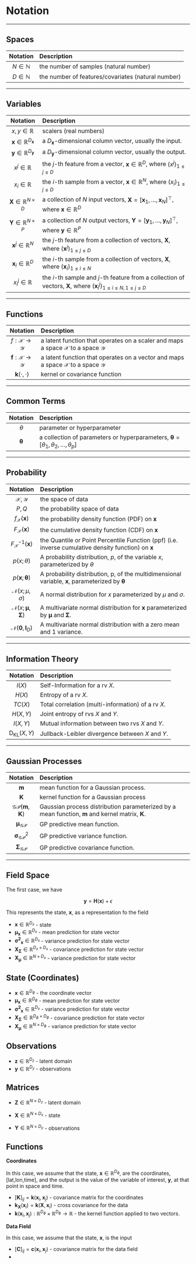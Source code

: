# Notation


---
## Spaces

|      Notation      | Description                                        |
| :----------------: | :------------------------------------------------- |
| $N \in \mathbb{N}$ | the number of samples (natural number)             |
| $D \in \mathbb{N}$ | the number of features/covariates (natural number) |


---
## Variables

|                  Notation                  | Description                                                                                                                                   |
| :----------------------------------------: | :-------------------------------------------------------------------------------------------------------------------------------------------- |
|            $x,y \in \mathbb{R}$            | scalers (real numbers)                                                                                                                        |
| $\mathbf{x} \in \mathbb{R}^{D_\mathbf{x}}$ | a $D_\mathbf{x}$-dimensional column vector, usually the input.                                                                                |
| $\mathbf{y} \in \mathbb{R}^{D_\mathbf{y}}$ | a $D_\mathbf{y}$-dimensional column vector, usually the output.                                                                               |
|            $x^j \in \mathbb{R}$            | the $j$-th feature from a vector, $\mathbf{x} \in \mathbb{R}^{D}$, where $(x^j)_{1\leq j \leq D}$                                             |
|            $x_i \in \mathbb{R}$            | the $i$-th sample from a vector, $\mathbf{x} \in \mathbb{R}^{N}$, where $(x_i)_{1\leq j \leq D}$                                              |
|  $\mathbf{X} \in \mathbb{R}^{N \times D}$  | a collection of $N$ input vectors, $\mathbf{X}=[\mathbf{x}_1, \ldots, \mathbf{x}_N]^\top$, where $\mathbf{x} \in \mathbb{R}^{D}$              |
|  $\mathbf{Y} \in \mathbb{R}^{N \times P}$  | a collection of $N$ output vectors, $\mathbf{Y}=[\mathbf{y}_1, \ldots, \mathbf{y}_N]^\top$, where $\mathbf{y} \in \mathbb{R}^{P}$             |
|    $\mathbf{x}^{j} \in \mathbb{R}^{N}$     | the $j$-th feature from a collection of vectors, $\mathbf{X}$, where $(\mathbf{x}^{j} )_{1\leq j \leq D}$                                     |
|    $\mathbf{x}_{i} \in \mathbb{R}^{D}$     | the $i$-th sample from a collection of vectors, $\mathbf{X}$, where $(\mathbf{x}_{i})_{1\leq i \leq N}$                                       |
|          $x_{i}^j \in \mathbb{R}$          | the $i$-th sample and $j$-th feature from a collection of vectors, $\mathbf{X}$, where $(\mathbf{x}_{i}^{j})_{1\leq i \leq N,1\leq j \leq D}$ |

---
## Functions

|                        Notation                        | Description                                                                                          |
| :----------------------------------------------------: | :--------------------------------------------------------------------------------------------------- |
|       $f : \mathcal{X} \rightarrow \mathcal{Y}$        | a latent function that operates on a scaler and maps a space $\mathcal{X}$ to a space $\mathcal{Y}$  |
| $\boldsymbol{f} : \mathcal{X} \rightarrow \mathcal{Y}$ | a latent function  that operates on a vector and maps a space $\mathcal{X}$ to a space $\mathcal{Y}$ |
|             $\boldsymbol{k}(\cdot, \cdot)$             | kernel or covariance function                                                                        |


---
## Common Terms

|       Notation        | Description                                                                                                 |
| :-------------------: | :---------------------------------------------------------------------------------------------------------- |
|       $\theta$        | parameter or hyperparameter                                                                                 |
| $\boldsymbol{\theta}$ | a collection of parameters or hyperparameters, $\boldsymbol{\theta}=[\theta_1, \theta_2, \ldots, \theta_p]$ |


---
## Probability


|                        Notation                         | Description                                                                                                           |
| :-----------------------------------------------------: | :-------------------------------------------------------------------------------------------------------------------- |
|                     $\mathcal{X,Y}$                     | the space of data                                                                                                     |
|                          $P,Q$                          | the probability space of data                                                                                         |
|               $f_\mathcal{X}(\mathbf{x})$               | the probability density function (PDF) on $\mathbf{x}$                                                                |
|               $F_\mathcal{X}(\mathbf{x})$               | the cumulative density function (CDF) on $\mathbf{x}$                                                                 |
|            $F_\mathcal{X}^{-1}(\mathbf{x})$             | the  Quantile or Point Percentile Function (ppf) (i.e. inverse cumulative density function) on $\mathbf{x}$           |
|                      $p(x;\theta)$                      | A probability distribution, $p$, of the variable $x$, parameterized by $\theta$                                       |
|           $p(\mathbf{x};\boldsymbol{\theta})$           | A probability distribution, p, of the multidimensional variable, $\mathbf{x}$, parameterized by $\boldsymbol{\theta}$ |
|              $\mathcal{N}(x; \mu, \sigma)$              | A normal distribution for $x$ parameterized by $\mu$ and $\sigma$.                                                    |
| $\mathcal{N}(x; \boldsymbol{\mu}, \boldsymbol{\Sigma})$ | A multivariate normal distribution for $\mathbf{x}$ parameterized by $\boldsymbol{\mu}$ and $\boldsymbol{\Sigma}$.    |
|         $\mathcal{N}(\mathbf{0}, \mathbf{I}_D)$         | A multivariate normal distribution with a zero mean and 1 variance.                                                   |

---
## Information Theory

|          Notation           | Description                                        |
| :-------------------------: | :------------------------------------------------- |
|           $I(X)$            | Self-Information for a rv $X$.                     |
|           $H(X)$            | Entropy of a rv $X$.                               |
|           $TC(X)$           | Total correlation (multi-information) of a rv $X$. |
|          $H(X,Y)$           | Joint entropy of rvs $X$ and $Y$.                  |
|          $I(X,Y)$           | Mutual information between two rvs $X$ and $Y$.    |
| $\text{D}_{\text{KL}}(X,Y)$ | Jullback-Leibler divergence between $X$ and $Y$.   |

---
## Gaussian Processes

|                  Notation                  | Description                                                                                                       |
| :----------------------------------------: | :---------------------------------------------------------------------------------------------------------------- |
|              $\boldsymbol{m}$              | mean function for a Gaussian process.                                                                             |
|                $\mathbf{K}$                | kernel function for a Gaussian process                                                                            |
| $\mathcal{GP}(\boldsymbol{m}, \mathbf{K})$ | Gaussian process distribution parameterized by a mean function, $\boldsymbol{m}$ and kernel matrix, $\mathbf{K}$. |
|      $\boldsymbol{\mu}_\mathcal{GP}$       | GP predictive mean function.                                                                                      |
|    $\boldsymbol{\sigma}^2_\mathcal{GP}$    | GP predictive variance function.                                                                                  |
|     $\boldsymbol{\Sigma}_\mathcal{GP}$     | GP predictive covariance function.                                                                                |

---

## Field Space

The first case, we have

$$
\mathbf{y} = \boldsymbol{H}(\mathbf{x}) + \epsilon
$$

This represents the state, $\mathbf{x}$, as a representation fo the field


* $\mathbf{x} \in \mathbb{R}^{D_x}$ - state
* $\boldsymbol{\mu}_{\mathbf{x}} \in \mathbb{R}^{D_x}$ - mean prediction for state vector
* $\boldsymbol{\sigma^2}_{\mathbf{x}} \in \mathbb{R}^{D_x}$ - variance prediction for state vector
* $\mathbf{X}_{\boldsymbol{\Sigma}} \in \mathbb{R}^{D_x \times D_x}$ - covariance prediction for state vector
* $\mathbf{X}_{\boldsymbol{\mu}} \in \mathbb{R}^{N \times D_x}$ - variance prediction for state vector


## State (Coordinates)

* $\boldsymbol{x} \in \mathbb{R}^{D_\phi}$ - the coordinate vector
* $\boldsymbol{\mu}_{\boldsymbol{x}} \in \mathbb{R}^{D_\phi}$ - mean prediction for state vector
* $\boldsymbol{\sigma^2}_{\boldsymbol{x}} \in \mathbb{R}^{D_x}$ - variance prediction for state vector
* $\boldsymbol{X}_{\boldsymbol{\Sigma}} \in \mathbb{R}^{D_\phi \times D_\phi}$ - covariance prediction for state vector
* $\boldsymbol{X}_{\boldsymbol{\mu}} \in \mathbb{R}^{N \times D_\phi}$ - variance prediction for state vector


## Observations

* $\mathbf{z} \in \mathbb{R}^{D_z}$ - latent domain
* $\mathbf{y} \in \mathbb{R}^{D_y}$ - observations

## Matrices

* $\mathbf{Z} \in \mathbb{R}^{N \times D_z}$ - latent domain
* $\mathbf{X} \in \mathbb{R}^{N \times D_x}$ - state

* $\mathbf{Y} \in \mathbb{R}^{N \times D_y}$ - observations

## Functions

**Coordinates**

In this case, we assume that the state, $\mathbf{x} \in \mathbb{R}^{D_\phi}$, are the coordinates, $[\text{lat,lon,time}]$, and the output is the value of the variable of interest, $\mathbf{y}$, at that point in space and time.


* $[\mathbf{K}]_{ij} = \boldsymbol{k}(\mathbf{x}_i, \mathbf{x}_j)$ - covariance matrix for the coordinates
* $\boldsymbol{k}_{\mathbf{X}}(\mathbf{x}_i) = \boldsymbol{k}(\mathbf{X}, \mathbf{x}_i)$ - cross covariance for the data
* $\boldsymbol{k}(\mathbf{x}_i, \mathbf{x}_j) : \mathbb{R}^{D_\phi} \times \mathbb{R}^{D_\phi} \rightarrow \mathbb{R}$ - the kernel function applied to two vectors.


**Data Field**

In this case, we assume that the state, $\mathbf{x}$, is the input

* $[\mathbf{C}]_{ij} = \boldsymbol{c}(\mathbf{x}_i, \mathbf{x}_j)$ - covariance matrix for the data field
* 
